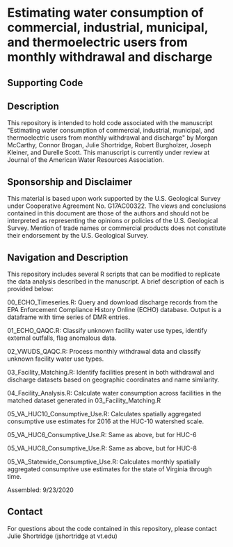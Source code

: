 # Estimating water consumption of commercial, industrial, municipal, and thermoelectric users from monthly withdrawal and discharge 
## Supporting Code 

## Description
This repository is intended to hold code associated with the manuscript "Estimating water consumption of commercial, industrial, municipal, and thermoelectric users from monthly withdrawal and discharge" by Morgan McCarthy, Connor Brogan, Julie Shortridge, Robert Burgholzer, Joseph Kleiner, and Durelle Scott. This manuscript is currently under review at Journal of the American Water Resources Association. 

## Sponsorship and Disclaimer
This material is based upon work supported by the U.S. Geological Survey under Cooperative Agreement No. G17AC00322. The views and conclusions contained in this document are those of the authors and should not be interpreted as representing the opinions or policies of the U.S. Geological Survey. Mention of trade names or commercial products does not constitute their endorsement by the U.S. Geological Survey.

## Navigation and Description
This repository includes several R scripts that can be modified to replicate the data analysis described in the manuscript. A brief description of each is provided below: 

00_ECHO_Timeseries.R: Query and download discharge records from the EPA Enforcement Compliance History Online (ECHO) database. Output is a dataframe with time series of DMR entries. 

01_ECHO_QAQC.R: Classify unknown facility water use types, identify external outfalls, flag anomalous data. 

02_VWUDS_QAQC.R: Process monthly withdrawal data and classify unknown facility water use types.

03_Facility_Matching.R: Identify facilities present in both withdrawal and discharge datasets based on geographic coordinates and name similarity. 

04_Facility_Analysis.R: Calculate water consumption across facilities in the matched dataset generated in 03_Facility_Matching.R

05_VA_HUC10_Consumptive_Use.R: Calculates spatially aggregated consumptive use estimates for 2016 at the HUC-10 watershed scale.

05_VA_HUC6_Consumptive_Use.R: Same as above, but for HUC-6

05_VA_HUC8_Consumptive_Use.R: Same as above, but for HUC-8

05_VA_Statewide_Consumptive_Use.R: Calculates monthly spatially aggregated consumptive use estimates for the state of Virginia through time. 

Assembled: 9/23/2020

## Contact
For questions about the code contained in this repository, please contact Julie Shortridge (jshortridge at vt.edu)
